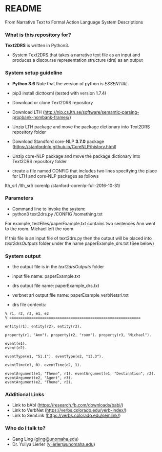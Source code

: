# README #

From Narrative Text to Formal Action Language System Descriptions

### What is this repository for? ###

**Text2DRS** is written in Python3.

* System Text2DRS that takes a narrative text file as an input and produces a discourse representation structure (drs) as an output

### System setup guideline ###

* **Python 3.6** Note that the version of python is *ESSENTIAL*
* pip3 install dicttoxml  (tested with version 1.7.4)
* Download or clone Text2DRS repository
* Download LTH (http://nlp.cs.lth.se/software/semantic-parsing-propbank-nombank-frames/)
* Unzip LTH package and move the package dictionary into Text2DRS repository folder
* Download Standford core-NLP **3.7.0** package (https://stanfordnlp.github.io/CoreNLP/history.html)
* Unzip core-NLP package and move the package dictionary into Text2DRS repository folder

* create a file named CONFIG that includes two lines  specifying the place for LTH and core-NLP packages as follows

lth_srl  <path-to-lth-directory>/lth_srl/
corenlp  <path-to-corenlp-directory>/stanford-corenlp-full-2016-10-31/
   

### Parameters ###

* Command line to invoke the system:
* python3 text2drs.py <path-to-config-file>/CONFIG <path-to-input-file-with-text>/something.txt

For example, testFiles/paperExample.txt contains two sentences 
  Ann went to the room.
  Michael left the room.

If this file is an input file of text2drs.py then the output will be placed into 
*text2drsOutputs* folder under the name paperExample_drs.txt (See below)

### System output ###

* the output file is in the *text2drsOutputs* folder
* input file name: paperExample.txt

* drs output file name: paperExample_drs.txt
* verbnet srl output file name: paperExample_verbNetsrl.txt

* drs file contents:
```
% r1, r2, r3, e1, e2
% ============================================================

entity(r1). entity(r2). entity(r3).

property(r1, "Ann"). property(r2, "room"). property(r3, "Michael").

event(e1).
event(e2).

eventType(e1, "51.1"). eventType(e2, "13.3").

eventTime(e1, 0). eventTime(e2, 1).

eventArgument(e1, "Theme", r1). eventArgument(e1, "Destination", r2). eventArgument(e2, "Agent", r3).
eventArgument(e2, "Theme", r2).
```

### Additional Links ###

* Link to bAbl (https://research.fb.com/downloads/babi/)
* Link to VerbNet (https://verbs.colorado.edu/verb-index/)
* Link to SemLink (https://verbs.colorado.edu/semlink/)


### Who do I talk to? ###

* Gang Ling (gling@unomaha.edu)
* Dr. Yuliya Lierler (ylierler@unomaha.edu)
